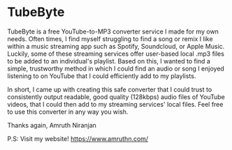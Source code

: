 # TubeByte

TubeByte is a free YouTube-to-MP3 converter service I made for my own needs. Often times, I find myself struggling to find a song or remix I like within a music streaming 
app such as Spotify, Soundcloud, or Apple Music. Luckily, some of these streaming services offer user-based local .mp3 files to be added to an individual's playlist. Based on 
this, I wanted to find a simple, trustworthy method in which I could find an audio or song I enjoyed listening to on YouTube that I could efficiently add to my playlists.

In short, I came up with creating this safe converter that I could trust to consistently output readable, good quality (128kbps) audio files of YouTube videos, that I could
then add to my streaming services' local files. Feel free to use this converter in any way you wish.

Thanks again,
Amruth Niranjan

P.S: Visit my website! https://www.amruthn.com/
